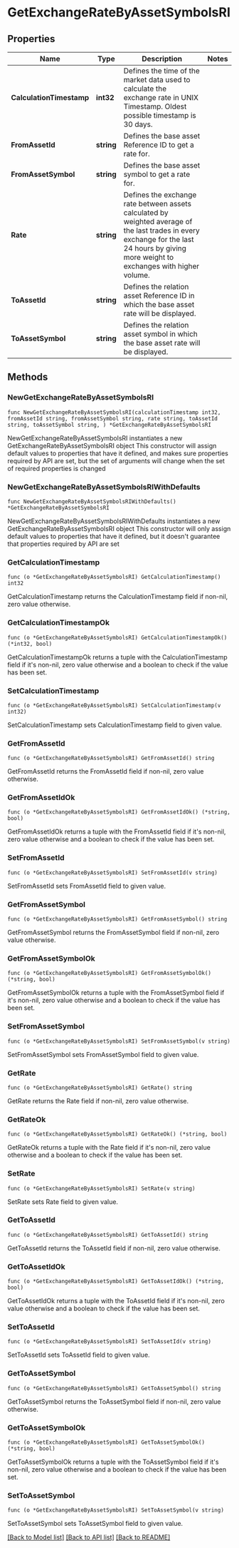 # GetExchangeRateByAssetSymbolsRI

## Properties

Name | Type | Description | Notes
------------ | ------------- | ------------- | -------------
**CalculationTimestamp** | **int32** | Defines the time of the market data used to calculate the exchange rate in UNIX Timestamp. Oldest possible timestamp is 30 days. | 
**FromAssetId** | **string** | Defines the base asset Reference ID to get a rate for. | 
**FromAssetSymbol** | **string** | Defines the base asset symbol to get a rate for. | 
**Rate** | **string** | Defines the exchange rate between assets calculated by weighted average of the last trades in every exchange for the last 24 hours by giving more weight to exchanges with higher volume. | 
**ToAssetId** | **string** | Defines the relation asset Reference ID in which the base asset rate will be displayed. | 
**ToAssetSymbol** | **string** | Defines the relation asset symbol in which the base asset rate will be displayed. | 

## Methods

### NewGetExchangeRateByAssetSymbolsRI

`func NewGetExchangeRateByAssetSymbolsRI(calculationTimestamp int32, fromAssetId string, fromAssetSymbol string, rate string, toAssetId string, toAssetSymbol string, ) *GetExchangeRateByAssetSymbolsRI`

NewGetExchangeRateByAssetSymbolsRI instantiates a new GetExchangeRateByAssetSymbolsRI object
This constructor will assign default values to properties that have it defined,
and makes sure properties required by API are set, but the set of arguments
will change when the set of required properties is changed

### NewGetExchangeRateByAssetSymbolsRIWithDefaults

`func NewGetExchangeRateByAssetSymbolsRIWithDefaults() *GetExchangeRateByAssetSymbolsRI`

NewGetExchangeRateByAssetSymbolsRIWithDefaults instantiates a new GetExchangeRateByAssetSymbolsRI object
This constructor will only assign default values to properties that have it defined,
but it doesn't guarantee that properties required by API are set

### GetCalculationTimestamp

`func (o *GetExchangeRateByAssetSymbolsRI) GetCalculationTimestamp() int32`

GetCalculationTimestamp returns the CalculationTimestamp field if non-nil, zero value otherwise.

### GetCalculationTimestampOk

`func (o *GetExchangeRateByAssetSymbolsRI) GetCalculationTimestampOk() (*int32, bool)`

GetCalculationTimestampOk returns a tuple with the CalculationTimestamp field if it's non-nil, zero value otherwise
and a boolean to check if the value has been set.

### SetCalculationTimestamp

`func (o *GetExchangeRateByAssetSymbolsRI) SetCalculationTimestamp(v int32)`

SetCalculationTimestamp sets CalculationTimestamp field to given value.


### GetFromAssetId

`func (o *GetExchangeRateByAssetSymbolsRI) GetFromAssetId() string`

GetFromAssetId returns the FromAssetId field if non-nil, zero value otherwise.

### GetFromAssetIdOk

`func (o *GetExchangeRateByAssetSymbolsRI) GetFromAssetIdOk() (*string, bool)`

GetFromAssetIdOk returns a tuple with the FromAssetId field if it's non-nil, zero value otherwise
and a boolean to check if the value has been set.

### SetFromAssetId

`func (o *GetExchangeRateByAssetSymbolsRI) SetFromAssetId(v string)`

SetFromAssetId sets FromAssetId field to given value.


### GetFromAssetSymbol

`func (o *GetExchangeRateByAssetSymbolsRI) GetFromAssetSymbol() string`

GetFromAssetSymbol returns the FromAssetSymbol field if non-nil, zero value otherwise.

### GetFromAssetSymbolOk

`func (o *GetExchangeRateByAssetSymbolsRI) GetFromAssetSymbolOk() (*string, bool)`

GetFromAssetSymbolOk returns a tuple with the FromAssetSymbol field if it's non-nil, zero value otherwise
and a boolean to check if the value has been set.

### SetFromAssetSymbol

`func (o *GetExchangeRateByAssetSymbolsRI) SetFromAssetSymbol(v string)`

SetFromAssetSymbol sets FromAssetSymbol field to given value.


### GetRate

`func (o *GetExchangeRateByAssetSymbolsRI) GetRate() string`

GetRate returns the Rate field if non-nil, zero value otherwise.

### GetRateOk

`func (o *GetExchangeRateByAssetSymbolsRI) GetRateOk() (*string, bool)`

GetRateOk returns a tuple with the Rate field if it's non-nil, zero value otherwise
and a boolean to check if the value has been set.

### SetRate

`func (o *GetExchangeRateByAssetSymbolsRI) SetRate(v string)`

SetRate sets Rate field to given value.


### GetToAssetId

`func (o *GetExchangeRateByAssetSymbolsRI) GetToAssetId() string`

GetToAssetId returns the ToAssetId field if non-nil, zero value otherwise.

### GetToAssetIdOk

`func (o *GetExchangeRateByAssetSymbolsRI) GetToAssetIdOk() (*string, bool)`

GetToAssetIdOk returns a tuple with the ToAssetId field if it's non-nil, zero value otherwise
and a boolean to check if the value has been set.

### SetToAssetId

`func (o *GetExchangeRateByAssetSymbolsRI) SetToAssetId(v string)`

SetToAssetId sets ToAssetId field to given value.


### GetToAssetSymbol

`func (o *GetExchangeRateByAssetSymbolsRI) GetToAssetSymbol() string`

GetToAssetSymbol returns the ToAssetSymbol field if non-nil, zero value otherwise.

### GetToAssetSymbolOk

`func (o *GetExchangeRateByAssetSymbolsRI) GetToAssetSymbolOk() (*string, bool)`

GetToAssetSymbolOk returns a tuple with the ToAssetSymbol field if it's non-nil, zero value otherwise
and a boolean to check if the value has been set.

### SetToAssetSymbol

`func (o *GetExchangeRateByAssetSymbolsRI) SetToAssetSymbol(v string)`

SetToAssetSymbol sets ToAssetSymbol field to given value.



[[Back to Model list]](../README.md#documentation-for-models) [[Back to API list]](../README.md#documentation-for-api-endpoints) [[Back to README]](../README.md)


